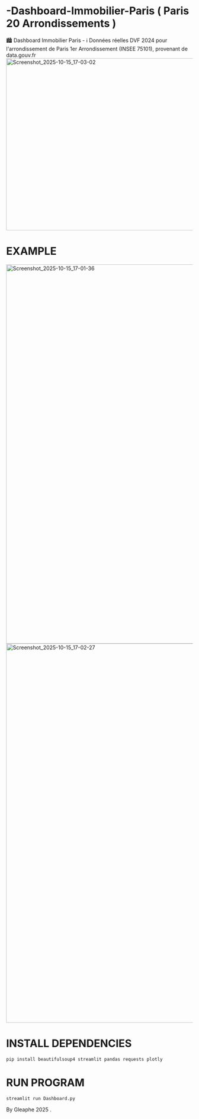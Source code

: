 # -Dashboard-Immobilier-Paris ( Paris 20 Arrondissements ) 
🏙️ Dashboard Immobilier Paris - ℹ️ Données réelles DVF 2024 pour l'arrondissement de Paris 1er Arrondissement (INSEE 75101), provenant de data.gouv.fr
<img width="662" height="465" alt="Screenshot_2025-10-15_17-03-02" src="https://github.com/user-attachments/assets/91f77272-c666-457f-b3f8-f53cc18071da" />

# EXAMPLE
<img width="1280" height="1024" alt="Screenshot_2025-10-15_17-01-36" src="https://github.com/user-attachments/assets/068c3b00-f5a6-41df-977a-2d9d1fc00f51" />
<img width="1280" height="1024" alt="Screenshot_2025-10-15_17-02-27" src="https://github.com/user-attachments/assets/0daf23ba-cfb1-4a5f-a3d6-7dd60077e7bd" />

# INSTALL DEPENDENCIES 

    pip install beautifulsoup4 streamlit pandas requests plotly

# RUN PROGRAM

    streamlit run Dashboard.py

By Gleaphe 2025 .
